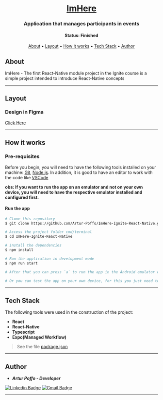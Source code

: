 <h1 align="center">
  <a href="#">ImHere</a>
</h1>

<h3 align="center">
  Application that manages participants in events
</h3>

<h4 align="center"> 
	 Status: Finished
</h4>

<p align="center">
 <a href="#about">About</a> •
 <a href="#layout">Layout</a> • 
 <a href="#how-it-works">How it works</a> • 
 <a href="#tech-stack">Tech Stack</a> • 
 <a href="#author">Author</a>
</p>


## About

ImHere - The first React-Native module project in the Ignite course is a simple project intended to introduce React-Native concepts

---

## Layout

### Design in Figma
[Click Here](https://www.figma.com/file/uv125LlFGUpk7ehciEawLa/Chapter-I---Im-Here/duplicate)

---

## How it works

### Pre-requisites

Before you begin, you will need to have the following tools installed on your machine:
[Git](https://git-scm.com), [Node.js](https://nodejs.org/en/).
In addition, it is good to have an editor to work with the code like [VSCode](https://code.visualstudio.com/)

**obs: If you want to run the app on an emulator and not on your own device, you will need to have the respective emulator installed and configured first.**

#### Run the app

```bash
# Clone this repository
$ git clone https://github.com/Artur-Poffo/ImHere-Ignite-React-Native.git

# Access the project folder cmd/terminal
$ cd ImHere-Ignite-React-Native

# install the dependencies
$ npm install

# Run the application in development mode
$ npm run start

# After that you can press `a` to run the app in the Android emulator or `i` to run it in the IOS emulator

# Or you can test the app on your own device, for this you just need to install the Expo Go app, available for both Android and IOS and, within the app, scan the QR Code that appeared on your terminal when starting the server
```

---

## Tech Stack

The following tools were used in the construction of the project:

- **React**
- **React-Native**
- **Typescript**
- **Expo(Managed Workflow)**

> See the file  [package.json](https://github.com/Artur-Poffo/ImHere-Ignite-React-Native/blob/main/package.json)

---

## Author

- _**Artur Poffo - Developer**_

[![Linkedin Badge](https://img.shields.io/badge/-Artur-blue?style=flat-square&logo=Linkedin&logoColor=white&link=https://www.linkedin.com/in/arturpoffo/)](https://www.linkedin.com/in/arturpoffo/)
[![Gmail Badge](https://img.shields.io/badge/-arturpoffop@gmail.com-c14438?style=flat-square&logo=Gmail&logoColor=white&link=mailto:tgmarinho@gmail.com)](mailto:arturpoffop@gmail.com)

---